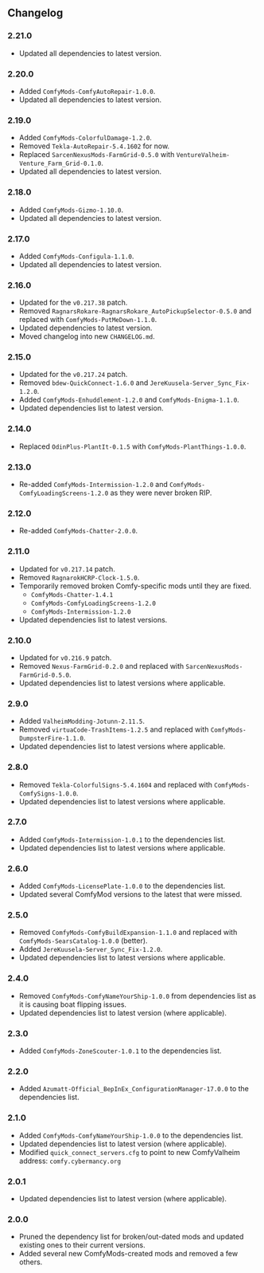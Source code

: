 ## Changelog

### 2.21.0

  * Updated all dependencies to latest version.

### 2.20.0

  * Added `ComfyMods-ComfyAutoRepair-1.0.0`.
  * Updated all dependencies to latest version.

### 2.19.0

  * Added `ComfyMods-ColorfulDamage-1.2.0`.
  * Removed `Tekla-AutoRepair-5.4.1602` for now.
  * Replaced `SarcenNexusMods-FarmGrid-0.5.0` with `VentureValheim-Venture_Farm_Grid-0.1.0`.
  * Updated all dependencies to latest version.

### 2.18.0

  * Added `ComfyMods-Gizmo-1.10.0`.
  * Updated all dependencies to latest version.

### 2.17.0

  * Added `ComfyMods-Configula-1.1.0`.
  * Updated all dependencies to latest version.

### 2.16.0

  * Updated for the `v0.217.38` patch.
  * Removed `RagnarsRokare-RagnarsRokare_AutoPickupSelector-0.5.0` and replaced with `ComfyMods-PutMeDown-1.1.0`.
  * Updated dependencies to latest version.
  * Moved changelog into new `CHANGELOG.md`.

### 2.15.0

  * Updated for the `v0.217.24` patch.
  * Removed `bdew-QuickConnect-1.6.0` and `JereKuusela-Server_Sync_Fix-1.2.0`.
  * Added `ComfyMods-Enhuddlement-1.2.0` and `ComfyMods-Enigma-1.1.0`.
  * Updated dependencies list to latest version.

### 2.14.0

  * Replaced `OdinPlus-PlantIt-0.1.5` with `ComfyMods-PlantThings-1.0.0`.

### 2.13.0

  * Re-added `ComfyMods-Intermission-1.2.0` and `ComfyMods-ComfyLoadingScreens-1.2.0` as they were never broken RIP.

### 2.12.0

  * Re-added `ComfyMods-Chatter-2.0.0`.

### 2.11.0

  * Updated for `v0.217.14` patch.
  * Removed `RagnarokHCRP-Clock-1.5.0`.
  * Temporarily removed broken Comfy-specific mods until they are fixed.
    * `ComfyMods-Chatter-1.4.1`
    * `ComfyMods-ComfyLoadingScreens-1.2.0`
    * `ComfyMods-Intermission-1.2.0`
  * Updated dependencies list to latest versions.

### 2.10.0

  * Updated for `v0.216.9` patch.
  * Removed `Nexus-FarmGrid-0.2.0` and replaced with `SarcenNexusMods-FarmGrid-0.5.0`.
  * Updated dependencies list to latest versions where applicable.

### 2.9.0

  * Added `ValheimModding-Jotunn-2.11.5`.
  * Removed `virtuaCode-TrashItems-1.2.5` and replaced with `ComfyMods-DumpsterFire-1.1.0`.
  * Updated dependencies list to latest versions where applicable.

### 2.8.0

  * Removed `Tekla-ColorfulSigns-5.4.1604` and replaced with `ComfyMods-ComfySigns-1.0.0`.
  * Updated dependencies list to latest versions where applicable.

### 2.7.0

  * Added `ComfyMods-Intermission-1.0.1` to the dependencies list.
  * Updated dependencies list to latest versions where applicable.

### 2.6.0

  * Added `ComfyMods-LicensePlate-1.0.0` to the dependencies list.
  * Updated several ComfyMod versions to the latest that were missed.

### 2.5.0

  * Removed `ComfyMods-ComfyBuildExpansion-1.1.0` and replaced with `ComfyMods-SearsCatalog-1.0.0` (better).
  * Added `JereKuusela-Server_Sync_Fix-1.2.0`.
  * Updated dependencies list to latest versions where applicable.

### 2.4.0

  * Removed `ComfyMods-ComfyNameYourShip-1.0.0` from dependencies list as it is causing boat flipping issues.
  * Updated dependencies list to latest version (where applicable).

### 2.3.0

  * Added `ComfyMods-ZoneScouter-1.0.1` to the dependencies list.

### 2.2.0

  * Added `Azumatt-Official_BepInEx_ConfigurationManager-17.0.0` to the dependencies list.

### 2.1.0

  * Added `ComfyMods-ComfyNameYourShip-1.0.0` to the dependencies list.
  * Updated dependencies list to latest version (where applicable).
  * Modified `quick_connect_servers.cfg` to point to new ComfyValheim address: `comfy.cybermancy.org`

### 2.0.1

  * Updated dependencies list to latest version (where applicable).

### 2.0.0

  * Pruned the dependency list for broken/out-dated mods and updated existing ones to their current versions.
  * Added several new ComfyMods-created mods and removed a few others.
